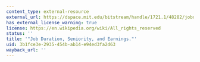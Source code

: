 ```yaml
---
content_type: external-resource
external_url: https://dspace.mit.edu/bitstream/handle/1721.1/48282/jobdurationsenio00abra.pdf?sequence=1
has_external_license_warning: true
license: https://en.wikipedia.org/wiki/All_rights_reserved
status: ''
title: '"Job Duration, Seniority, and Earnings."'
uid: 3b1fce3e-2935-454b-ab14-e94ed3fa2d63
wayback_url: ''
---
```

